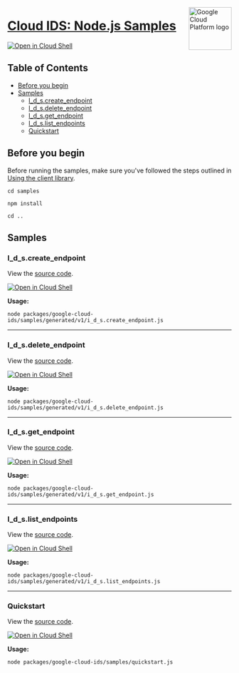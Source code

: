 [//]: # "This README.md file is auto-generated, all changes to this file will be lost."
[//]: # "To regenerate it, use `python -m synthtool`."
<img src="https://avatars2.githubusercontent.com/u/2810941?v=3&s=96" alt="Google Cloud Platform logo" title="Google Cloud Platform" align="right" height="96" width="96"/>

# [Cloud IDS: Node.js Samples](https://github.com/googleapis/google-cloud-node)

[![Open in Cloud Shell][shell_img]][shell_link]



## Table of Contents

* [Before you begin](#before-you-begin)
* [Samples](#samples)
  * [I_d_s.create_endpoint](#i_d_s.create_endpoint)
  * [I_d_s.delete_endpoint](#i_d_s.delete_endpoint)
  * [I_d_s.get_endpoint](#i_d_s.get_endpoint)
  * [I_d_s.list_endpoints](#i_d_s.list_endpoints)
  * [Quickstart](#quickstart)

## Before you begin

Before running the samples, make sure you've followed the steps outlined in
[Using the client library](https://github.com/googleapis/google-cloud-node#using-the-client-library).

`cd samples`

`npm install`

`cd ..`

## Samples



### I_d_s.create_endpoint

View the [source code](https://github.com/googleapis/google-cloud-node/blob/master/packages/google-cloud-ids/samples/generated/v1/i_d_s.create_endpoint.js).

[![Open in Cloud Shell][shell_img]](https://console.cloud.google.com/cloudshell/open?git_repo=https://github.com/googleapis/google-cloud-node&page=editor&open_in_editor=packages/google-cloud-ids/samples/generated/v1/i_d_s.create_endpoint.js,samples/README.md)

__Usage:__


`node packages/google-cloud-ids/samples/generated/v1/i_d_s.create_endpoint.js`


-----




### I_d_s.delete_endpoint

View the [source code](https://github.com/googleapis/google-cloud-node/blob/master/packages/google-cloud-ids/samples/generated/v1/i_d_s.delete_endpoint.js).

[![Open in Cloud Shell][shell_img]](https://console.cloud.google.com/cloudshell/open?git_repo=https://github.com/googleapis/google-cloud-node&page=editor&open_in_editor=packages/google-cloud-ids/samples/generated/v1/i_d_s.delete_endpoint.js,samples/README.md)

__Usage:__


`node packages/google-cloud-ids/samples/generated/v1/i_d_s.delete_endpoint.js`


-----




### I_d_s.get_endpoint

View the [source code](https://github.com/googleapis/google-cloud-node/blob/master/packages/google-cloud-ids/samples/generated/v1/i_d_s.get_endpoint.js).

[![Open in Cloud Shell][shell_img]](https://console.cloud.google.com/cloudshell/open?git_repo=https://github.com/googleapis/google-cloud-node&page=editor&open_in_editor=packages/google-cloud-ids/samples/generated/v1/i_d_s.get_endpoint.js,samples/README.md)

__Usage:__


`node packages/google-cloud-ids/samples/generated/v1/i_d_s.get_endpoint.js`


-----




### I_d_s.list_endpoints

View the [source code](https://github.com/googleapis/google-cloud-node/blob/master/packages/google-cloud-ids/samples/generated/v1/i_d_s.list_endpoints.js).

[![Open in Cloud Shell][shell_img]](https://console.cloud.google.com/cloudshell/open?git_repo=https://github.com/googleapis/google-cloud-node&page=editor&open_in_editor=packages/google-cloud-ids/samples/generated/v1/i_d_s.list_endpoints.js,samples/README.md)

__Usage:__


`node packages/google-cloud-ids/samples/generated/v1/i_d_s.list_endpoints.js`


-----




### Quickstart

View the [source code](https://github.com/googleapis/google-cloud-node/blob/master/packages/google-cloud-ids/samples/quickstart.js).

[![Open in Cloud Shell][shell_img]](https://console.cloud.google.com/cloudshell/open?git_repo=https://github.com/googleapis/google-cloud-node&page=editor&open_in_editor=packages/google-cloud-ids/samples/quickstart.js,samples/README.md)

__Usage:__


`node packages/google-cloud-ids/samples/quickstart.js`






[shell_img]: https://gstatic.com/cloudssh/images/open-btn.png
[shell_link]: https://console.cloud.google.com/cloudshell/open?git_repo=https://github.com/googleapis/google-cloud-node&page=editor&open_in_editor=samples/README.md
[product-docs]: https://cloud.google.com/intrusion-detection-system/
